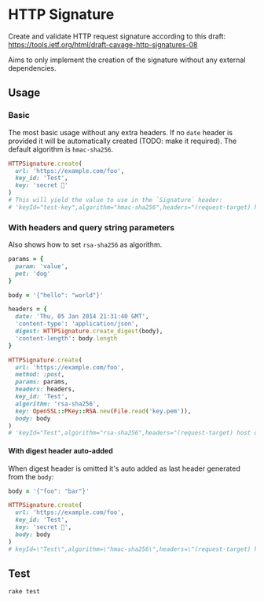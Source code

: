 # HTTP Signature
Create and validate HTTP request signature according to this draft: https://tools.ietf.org/html/draft-cavage-http-signatures-08

Aims to only implement the creation of the signature without any external dependencies.

## Usage

### Basic
The most basic usage without any extra headers. If no `date` header is provided it will be automatically created (TODO: make it required). The default algorithm is `hmac-sha256`.
```ruby
HTTPSignature.create(
  url: 'https://example.com/foo',
  key_id: 'Test',
  key: 'secret 🙈'
)
# This will yield the value to use in the `Signature` header:
# 'keyId="test-key",algorithm="hmac-sha256",headers="(request-target) host date",signature="MDAyMDYxNWRhMmEwNDhiMTQ1MDc0MTFjNWZlNjYwYjY2MTkzNDUzMDE5OGU3ZDRhY2E4MzNiNWNmNTlmYzViYw=="'
```

### With headers and query string parameters
Also shows how to set `rsa-sha256` as algorithm.
```ruby
params = {
  param: 'value',
  pet: 'dog'
}

body = '{"hello": "world"}'

headers = {
  date: 'Thu, 05 Jan 2014 21:31:40 GMT',
  'content-type': 'application/json',
  digest: HTTPSignature.create_digest(body),
  'content-length': body.length
}

HTTPSignature.create(
  url: 'https://example.com/foo',
  method: :post,
  params: params,
  headers: headers,
  key_id: 'Test',
  algorithm: 'rsa-sha256',
  key: OpenSSL::PKey::RSA.new(File.read('key.pem')),
  body: body
)
# 'keyId="Test",algorithm="rsa-sha256",headers="(request-target) host date content-type digest content-length",signature="Ef7MlxLXoBovhil3AlyjtBwAL9g4TN3tibLj7uuNB3CROat/9KaeQ4hW2NiJ+pZ6HQEOx9vYZAyi+7cmIkmJszJCut5kQLAwuX+Ms/mUFvpKlSo9StS2bMXDBNjOh4Auj774GFj4gwjS+3NhFeoqyr/MuN6HsEnkvn6zdgfE2i0="'
```

#### With digest header auto-added
When digest header is omitted it's auto added as last header generated from the `body`:

```ruby
body = '{"foo": "bar"}'

HTTPSignature.create(
  url: 'https://example.com/foo',
  key_id: 'Test',
  key: 'secret 🙈',
  body: body
)
# keyId=\"Test\",algorithm=\"hmac-sha256\",headers=\"(request-target) host date digest\",signature=\"NjQ2NzkxMGEwZDYwYmYxNjBlZGQyMmJlZDlkZTgxMDkyN2FhNzBkMzBjYjYyMDRiYTU3YzRiZjkzZGI1NWY3OA==\"
```
## Test
```
rake test
```
